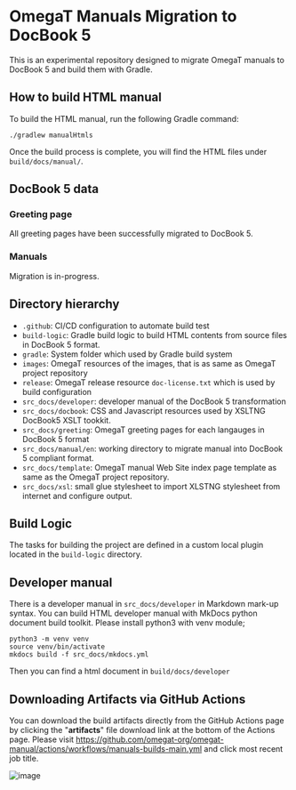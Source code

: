 # OmegaT Manuals Migration to DocBook 5

This is an experimental repository designed to migrate OmegaT manuals to DocBook 5 and build them with Gradle.

## How to build HTML manual

To build the HTML manual, run the following Gradle command:

```shell
./gradlew manualHtmls
```

Once the build process is complete, you will find the HTML files under `build/docs/manual/`.

## DocBook 5 data

### Greeting page

All greeting pages have been successfully migrated to DocBook 5.

### Manuals

Migration is in-progress.

## Directory hierarchy

- `.github`: CI/CD configuration to automate build test
- `build-logic`: Gradle build logic to build HTML contents from source files in DocBook 5 format.
- `gradle`: System folder which used by Gradle build system
- `images`: OmegaT resources of the images, that is as same as OmegaT project repository
- `release`: OmegaT release resource `doc-license.txt` which is used by build configuration
- `src_docs/developer`: developer manual of the DocBook 5 transformation
- `src_docs/docbook`: CSS and Javascript resources used by XSLTNG DocBook5 XSLT tookkit.
- `src_docs/greeting`: OmegaT greeting pages for each langauges in DocBook 5 format
- `src_docs/manual/en`: working directory to migrate manual into DocBook 5 compliant format.
- `src_docs/template`: OmegaT manual Web Site index page template as same as the OmegaT project repository.
- `src_docs/xsl`: small glue stylesheet to import XLSTNG stylesheet from internet and configure output.


## Build Logic

The tasks for building the project are defined in a custom local plugin located in the `build-logic` directory.

## Developer manual

There is a developer manual in `src_docs/developer` in Markdown mark-up syntax.
You can build HTML developer manual with MkDocs python document build toolkit.
Please install python3 with venv module;

```generic
python3 -m venv venv
source venv/bin/activate
mkdocs build -f src_docs/mkdocs.yml
```

Then you can find a html document in `build/docs/developer`

## Downloading Artifacts via GitHub Actions

You can download the build artifacts directly from the GitHub Actions page by clicking the "**artifacts**" file download link at the bottom of the Actions page.
Please visit https://github.com/omegat-org/omegat-manual/actions/workflows/manuals-builds-main.yml and click most recent job title.

![image](https://github.com/user-attachments/assets/ce8feb98-d477-46a5-9fef-1777c12615a1)

